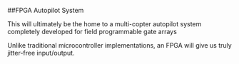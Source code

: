 ##FPGA Autopilot System

This will ultimately be the home to a multi-copter autopilot system completely developed for field programmable gate arrays

Unlike traditional microcontroller implementations, an FPGA will give us truly jitter-free input/output.
